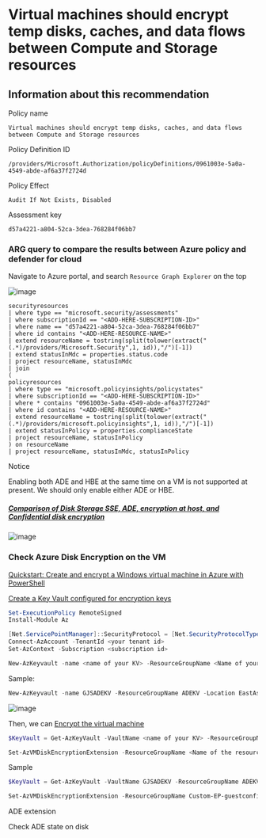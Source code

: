 # Virtual machines should encrypt temp disks, caches, and data flows between Compute and Storage resources

## Information about this recommendation

Policy name
```
Virtual machines should encrypt temp disks, caches, and data flows between Compute and Storage resources
```

Policy Definition ID
```
/providers/Microsoft.Authorization/policyDefinitions/0961003e-5a0a-4549-abde-af6a37f2724d
```

Policy Effect
```
Audit If Not Exists, Disabled
```

Assessment key
```
d57a4221-a804-52ca-3dea-768284f06bb7
```


### ARG query to compare the results between Azure policy and defender for cloud

Navigate to Azure portal, and search `Resource Graph Explorer` on the top

![image](https://user-images.githubusercontent.com/96930989/210159757-b875ba41-6946-4ee7-a604-92183cf9f58b.png)

```kusto
securityresources
| where type == "microsoft.security/assessments"
| where subscriptionId == "<ADD-HERE-SUBSCRIPTION-ID>"
| where name == "d57a4221-a804-52ca-3dea-768284f06bb7" 
| where id contains "<ADD-HERE-RESOURCE-NAME>"
| extend resourceName = tostring(split(tolower(extract("(.*)/providers/Microsoft.Security",1, id)),"/")[-1])
| extend statusInMdc = properties.status.code
| project resourceName, statusInMdc
| join
(
policyresources
| where type == "microsoft.policyinsights/policystates"
| where subscriptionId == "<ADD-HERE-SUBSCRIPTION-ID>"
| where * contains "0961003e-5a0a-4549-abde-af6a37f2724d"
| where id contains "<ADD-HERE-RESOURCE-NAME>"
| extend resourceName = tostring(split(tolower(extract("(.*)/providers/microsoft.policyinsights",1, id)),"/")[-1])
| extend statusInPolicy = properties.complianceState
| project resourceName, statusInPolicy
) on resourceName
| project resourceName, statusInMdc, statusInPolicy
```

Notice

Enabling both ADE and HBE at the same time on a VM is not supported at present. We should only enable either ADE or HBE.

##### [Comparison of Disk Storage SSE, ADE, encryption at host, and Confidential disk encryption](https://learn.microsoft.com/en-us/azure/virtual-machines/disk-encryption-overview#comparison)

![image](https://user-images.githubusercontent.com/96930989/229993443-7b8961a6-da20-440e-a059-f247ff9e7ec1.png)


### Check Azure Disk Encryption on the VM

[Quickstart: Create and encrypt a Windows virtual machine in Azure with PowerShell](https://learn.microsoft.com/en-us/azure/virtual-machines/windows/disk-encryption-powershell-quickstart)

[Create a Key Vault configured for encryption keys](https://learn.microsoft.com/en-us/azure/virtual-machines/windows/disk-encryption-powershell-quickstart#create-a-key-vault-configured-for-encryption-keys)

```powershell
Set-ExecutionPolicy RemoteSigned
Install-Module Az
```
```powershell
[Net.ServicePointManager]::SecurityProtocol = [Net.SecurityProtocolType]::Tls12
Connect-AzAccount -TenantId <your tenant id>
Set-AzContext -Subscription <subscription id>
```
```powershell
New-AzKeyvault -name <name of your KV> -ResourceGroupName <Name of your resource group that KV locates> -Location EastUS -EnabledForDiskEncryption
```

Sample:
```powershell
New-AzKeyvault -name GJSADEKV -ResourceGroupName ADEKV -Location EastAsia -EnabledForDiskEncryption
```
![image](https://user-images.githubusercontent.com/96930989/230056186-da3cf419-f97e-4ab8-917e-8d9fdf6fc818.png)

Then, we can [Encrypt the virtual machine](https://learn.microsoft.com/en-us/azure/virtual-machines/windows/disk-encryption-powershell-quickstart#encrypt-the-virtual-machine)
```powershell
$KeyVault = Get-AzKeyVault -VaultName <name of your KV> -ResourceGroupName <Name of your resource group that KV locates>
```
```powershell
Set-AzVMDiskEncryptionExtension -ResourceGroupName <Name of the resource group where VM locates> -VMName <Name of the VM> -DiskEncryptionKeyVaultUrl $KeyVault.VaultUri -DiskEncryptionKeyVaultId $KeyVault.ResourceId
```
Sample
```powershell
$KeyVault = Get-AzKeyVault -VaultName GJSADEKV -ResourceGroupName ADEKV
```
```powershell
Set-AzVMDiskEncryptionExtension -ResourceGroupName Custom-EP-guestconfiguration -VMName win11-test01 -DiskEncryptionKeyVaultUrl $KeyVault.VaultUri -DiskEncryptionKeyVaultId $KeyVault.ResourceId
```

ADE extension


Check ADE state on disk

